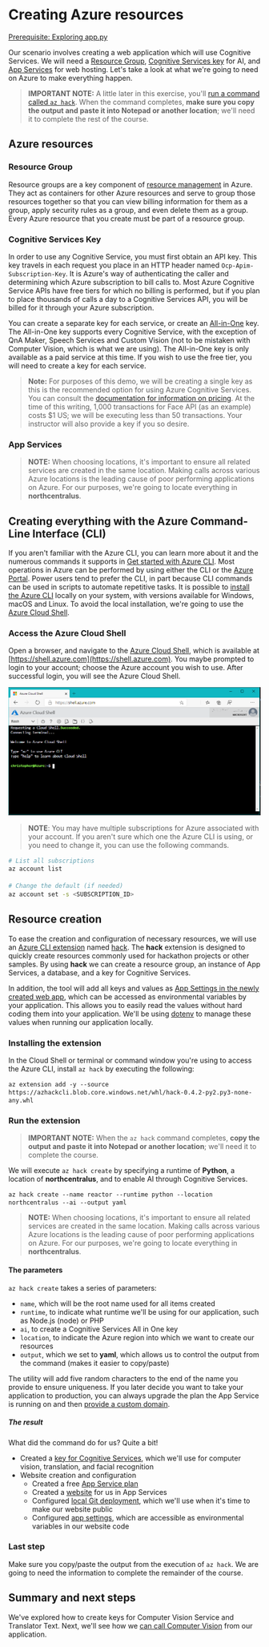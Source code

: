 # Creating Azure resources

[Prerequisite: Exploring app.py](./explore-app-py.md)

Our scenario involves creating a web application which will use Cognitive Services. We will need a [Resource Group](#resource-group), [Cognitive Services key](#cognitive-services-key) for AI, and [App Services](#app-services) for web hosting. Let's take a look at what we're going to need on Azure to make everything happen.

> **IMPORTANT NOTE:** A little later in this exercise, you'll [run a command called `az hack`](#run-the-extension). When the command completes, **make sure you copy the output and paste it into Notepad or another location**; we'll need it to complete the rest of the course.

## Azure resources

### Resource Group

Resource groups are a key component of [resource management](https://docs.microsoft.com/azure/azure-resource-manager/resource-group-overview) in Azure. They act as containers for other Azure resources and serve to group those resources together so that you can view billing information for them as a group, apply security rules as a group, and even delete them as a group. Every Azure resource that you create must be part of a resource group.

### Cognitive Services Key

In order to use any Cognitive Service, you must first obtain an API key. This key travels in each request you place in an HTTP header named `Ocp-Apim-Subscription-Key`. It is Azure's way of authenticating the caller and determining which Azure subscription to bill calls to. Most Azure Cognitive Service APIs have free tiers for which no billing is performed, but if you plan to place thousands of calls a day to a Cognitive Services API, you will be billed for it through your Azure subscription.

You can create a separate key for each service, or create an [All-in-One](https://portal.azure.com/#create/Microsoft.CognitiveServicesAllInOne) key. The All-in-One key supports every Cognitive Service, with the exception of QnA Maker, Speech Services and Custom Vision (not to be mistaken with Computer Vision, which is what we are using). The All-in-One key is only available as a paid service at this time. If you wish to use the free tier, you will need to create a key for each service.

> **Note:** For purposes of this demo, we will be creating a single key as this is the recommended option for using Azure Cognitive Services. You can consult the [documentation for information on pricing](https://azure.microsoft.com/pricing/details/cognitive-services/). At the time of this writing, 1,000 transactions for Face API (as an example) costs $1 US; we will be executing less than 50 transactions. Your instructor will also provide a key if you so desire.

### App Services

> **NOTE:** When choosing locations, it's important to ensure all related services are created in the same location. Making calls across various Azure locations is the leading cause of poor performing applications on Azure. For our purposes, we're going to locate everything in **northcentralus**.

## Creating everything with the Azure Command-Line Interface (CLI)

If you aren't familiar with the Azure CLI, you can learn more about it and the numerous commands it supports in [Get started with Azure CLI](https://docs.microsoft.com/cli/azure/get-started-with-azure-cli?view=azure-cli-latest). Most operations in Azure can be performed by using either the CLI or the [Azure Portal](https://portal.azure.com). Power users tend to prefer the CLI, in part because CLI commands can be used in scripts to automate repetitive tasks. It is possible to [install the Azure CLI](https://docs.microsoft.com/cli/azure/get-started-with-azure-cli?view=azure-cli-latest) locally on your system, with versions available for Windows, macOS and Linux. To avoid the local installation, we're going to use the [Azure Cloud Shell](https://shell.azure.com).

### Access the Azure Cloud Shell

Open a browser, and navigate to the [Azure Cloud Shell](https://shell.azure.com), which is available at [https://shell.azure.com](https://shell.azure.com). You maybe prompted to login to your account; choose the Azure account you wish to use. After successful login, you will see the Azure Cloud Shell.

![Azure Cloud Shell prompt](../images/azure_cloud_shell.png)

> **NOTE**: You may have multiple subscriptions for Azure associated with your account. If you aren't sure which one the Azure CLI is using, or you need to change it, you can use the following commands.

``` bash
# List all subscriptions
az account list

# Change the default (if needed)
az account set -s <SUBSCRIPTION_ID>
```

## Resource creation

To ease the creation and configuration of necessary resources, we will use an [Azure CLI extension](https://docs.microsoft.com/cli/azure/azure-cli-extensions-overview?view=azure-cli-latest) named [hack](https://github.com/microsoft/hackwithazure/blob/master/az-hack.md). The **hack** extension is designed to quickly create resources commonly used for hackathon projects or other samples. By using **hack** we can create a resource group, an instance of App Services, a database, and a key for Cognitive Services.

In addition, the tool will add all keys and values as [App Settings in the newly created web app](https://docs.microsoft.com/azure/app-service/configure-common), which can be accessed as environmental variables by your application. This allows you to easily read the values without hard coding them into your application. We'll be using [dotenv](https://github.com/theskumar/python-dotenv) to manage these values when running our application locally.

### Installing the extension

In the Cloud Shell or terminal or command window you're using to access the Azure CLI, install `az hack` by executing the following:

``` terminal
az extension add -y --source https://azhackcli.blob.core.windows.net/whl/hack-0.4.2-py2.py3-none-any.whl
```

### Run the extension

> **IMPORTANT NOTE:** When the `az hack` command completes, **copy the output and paste it into Notepad or another location**; we'll need it to complete the course.

We will execute `az hack create` by specifying a runtime of **Python**, a location of **northcentralus**, and to enable AI through Cognitive Services.

``` terminal
az hack create --name reactor --runtime python --location northcentralus --ai --output yaml
```

> **NOTE:** When choosing locations, it's important to ensure all related services are created in the same location. Making calls across various Azure locations is the leading cause of poor performing applications on Azure. For our purposes, we're going to locate everything in **northcentralus**.

#### The parameters

`az hack create` takes a series of parameters:

- `name`, which will be the root name used for all items created
- `runtime`, to indicate what runtime we'll be using for our application, such as Node.js (node) or PHP
- `ai`, to create a Cognitive Services All in One key
- `location`, to indicate the Azure region into which we want to create our resources
- `output`, which we set to **yaml**, which allows us to control the output from the command (makes it easier to copy/paste)

The utility will add five random characters to the end of the name you provide to ensure uniqueness. If you later decide you want to take your application to production, you can always upgrade the plan the App Service is running on and then [provide a custom domain](https://docs.microsoft.com/Azure/app-service/app-service-web-tutorial-custom-domain).

##### The result

What did the command do for us? Quite a bit!

- Created a [key for Cognitive Services](https://docs.microsoft.com/azure/cognitive-services/authentication), which we'll use for computer vision, translation, and facial recognition
- Website creation and configuration
  - Created a free [App Service plan](https://docs.microsoft.com/azure/app-service/overview-hosting-plans)
  - Created a [website](https://docs.microsoft.com/azure/app-service/overview) for us in App Services
  - Configured [local Git deployment](https://docs.microsoft.com/azure/app-service/deploy-local-git), which we'll use when it's time to make our website public
  - Configured [app settings](https://docs.microsoft.com/azure/app-service/configure-common), which are accessible as environmental variables in our website code

### Last step

Make sure you copy/paste the output from the execution of `az hack`. We are going to need the information to complete the remainder of the course.

## Summary and next steps

We've explored how to create keys for Computer Vision Service and Translator Text. Next, we'll see how we [can call Computer Vision](./computer-vision.md) from our application.
